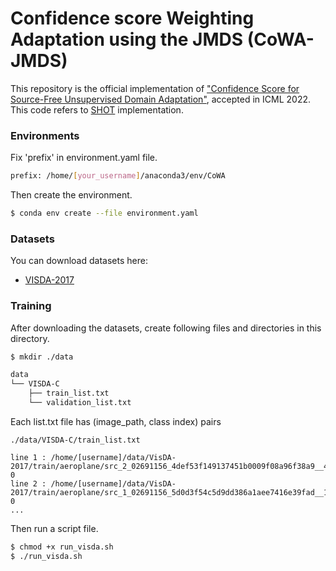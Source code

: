 # Confidence score Weighting Adaptation using the JMDS (CoWA-JMDS)

This repository is the official implementation of ["Confidence Score for Source-Free Unsupervised Domain Adaptation"](https://arxiv.org/abs/2206.06640), accepted in ICML 2022.
This code refers to [SHOT](https://github.com/tim-learn/SHOT) implementation.

### Environments

Fix 'prefix' in environment.yaml file.
```bash
prefix: /home/[your_username]/anaconda3/env/CoWA
```
Then create the environment.
```bash
$ conda env create --file environment.yaml
```

### Datasets
You can download datasets here:

- [VISDA-2017](https://github.com/VisionLearningGroup/taskcv-2017-public/tree/master/classification)

### Training

After downloading the datasets, create following files and directories in this directory.
```bash
$ mkdir ./data

data
└── VISDA-C
    ├── train_list.txt
    └── validation_list.txt
```

Each list.txt file has (image_path, class index) pairs
```Example
./data/VISDA-C/train_list.txt

line 1 : /home/[username]/data/VisDA-2017/train/aeroplane/src_2_02691156_4def53f149137451b0009f08a96f38a9__44_349_150.png 0
line 2 : /home/[username]/data/VisDA-2017/train/aeroplane/src_1_02691156_5d0d3f54c5d9dd386a1aee7416e39fad__180_236_150.png 0
...
```

Then run a script file.
```bash
$ chmod +x run_visda.sh
$ ./run_visda.sh
```
